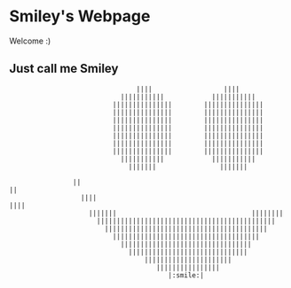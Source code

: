 # Smiley's Webpage
Welcome :)

## Just call me Smiley 

                                    ||||                  ||||
                                |||||||||||            |||||||||||
                              |||||||||||||||        |||||||||||||||
                              |||||||||||||||        |||||||||||||||
                              |||||||||||||||        |||||||||||||||
                              |||||||||||||||        |||||||||||||||
                              |||||||||||||||        |||||||||||||||
                              |||||||||||||||        |||||||||||||||
                              |||||||||||||||        |||||||||||||||
                                |||||||||||            |||||||||||
                                  |||||||                |||||||

                    ||                                                    ||
                      ||||                                             ||||
                        |||||||                                  ||||||||
                          |||||||||||||||||||||||||||||||||||||||||||||
                            |||||||||||||||||||||||||||||||||||||||||
                              |||||||||||||||||||||||||||||||||||||
                                |||||||||||||||||||||||||||||||||
                                  ||||||||||||||||||||||||||||||  
                                      ||||||||||||||||||||||
                                         ||||||||||||||||
                                            |:smile:|
